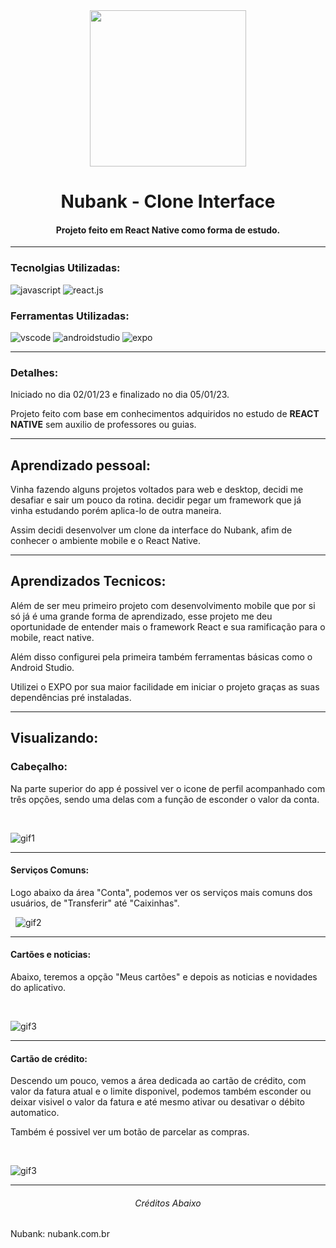 <div align="center">
<img  src="https://upload.wikimedia.org/wikipedia/commons/thumb/f/f7/Nubank_logo_2021.svg/2560px-Nubank_logo_2021.svg.png" style="
width: 250px;">

# Nubank - Clone Interface

#### Projeto feito em React Native como forma de estudo.
</div>

---

### Tecnolgias Utilizadas:

![javascript](https://img.shields.io/badge/JAVASCRIPT-323330?&logo=javascript&logoColor=f0db4f&style=flat&logoWidth=30) ![react.js](https://img.shields.io/badge/REACT_NATIVE-61DAFB?&logo=react&logoColor=303030&style=flat&logoWidth=30)

### Ferramentas Utilizadas:

![vscode](https://img.shields.io/badge/VS%20CODE-0078d7?&logo=visualstudiocode&logoColor=white&style=flat&logoWidth=30) ![androidstudio](https://img.shields.io/badge/VS%20CODE-3add85?&logo=androidstudio&logoColor=012c40&style=flat&logoWidth=30) ![expo](https://img.shields.io/badge/EXPO-black?&logo=expo&logoColor=white&style=flat&logoWidth=30)

---
### Detalhes:
Iniciado no dia 02/01/23 e finalizado no dia 05/01/23.

Projeto feito com base em conhecimentos adquiridos no estudo de  **REACT NATIVE** sem auxilio de professores ou guias.  

---
## Aprendizado pessoal:
Vinha fazendo alguns projetos voltados para web e desktop, decidi me desafiar e sair um pouco da rotina.
decidir pegar um framework que já vinha estudando porém aplica-lo de outra maneira.

Assim decidi desenvolver um clone da interface do Nubank, afim de conhecer o ambiente mobile e o React Native.

---
## Aprendizados Tecnicos:
Além de ser meu primeiro projeto com desenvolvimento mobile que por si só já é uma grande forma de aprendizado, esse projeto me deu oportunidade de entender mais o framework React e sua ramificação para o mobile, react native.

Além disso configurei pela primeira também ferramentas básicas como o Android Studio.

Utilizei o EXPO por sua maior facilidade em iniciar o projeto graças as suas dependências pré instaladas.

---
## Visualizando:

### Cabeçalho:

Na parte superior do app é possivel ver o icone de perfil
acompanhado com três opções, sendo uma delas com a função de esconder o valor da conta.
&nbsp;
     
&nbsp;

![gif1](/assets/HiddenValue.gif)

---
#### Serviços Comuns:

Logo abaixo da área "Conta", podemos ver os serviços mais comuns dos usuários, de "Transferir" até "Caixinhas".
&nbsp;
     
&nbsp;
![gif2](/assets//CommonServices.gif)

---
#### Cartões e noticias:
Abaixo, teremos a opção "Meus cartões" e depois as noticias e novidades do aplicativo.
&nbsp;
     
&nbsp;

![gif3](/assets/CardsAndNews.gif)

---
#### Cartão de crédito:
Descendo um pouco, vemos a área dedicada ao cartão de crédito,
com valor da fatura atual e o limite disponivel, podemos também esconder ou deixar visivel o valor da fatura e até mesmo ativar ou desativar o débito automatico.

Também é possivel ver um botão de parcelar as compras.
     
&nbsp;

![gif3](/assets/CreditCard.gif)

---
<div align='center'>
	<h6>Créditos Abaixo</h6>
</div>

Nubank: nubank.com.br
